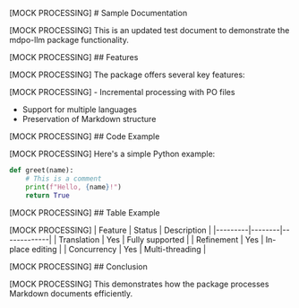 [MOCK PROCESSING] # Sample Documentation

[MOCK PROCESSING] This is an updated test document to demonstrate the mdpo-llm package functionality.

[MOCK PROCESSING] ## Features

[MOCK PROCESSING] The package offers several key features:

[MOCK PROCESSING] - Incremental processing with PO files
- Support for multiple languages
- Preservation of Markdown structure

[MOCK PROCESSING] ## Code Example

[MOCK PROCESSING] Here's a simple Python example:

```python
def greet(name):
    # This is a comment
    print(f"Hello, {name}!")
    return True
```

[MOCK PROCESSING] ## Table Example

[MOCK PROCESSING] | Feature | Status | Description |
|---------|--------|-------------|
| Translation | Yes | Fully supported |
| Refinement | Yes | In-place editing |
| Concurrency | Yes | Multi-threading |

[MOCK PROCESSING] ## Conclusion

[MOCK PROCESSING] This demonstrates how the package processes Markdown documents efficiently.
